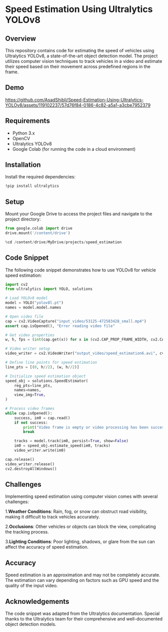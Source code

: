 # Speed Estimation Using Ultralytics YOLOv8

## Overview

This repository contains code for estimating the speed of vehicles using Ultralytics YOLOv8, a state-of-the-art object detection model. The project utilizes computer vision techniques to track vehicles in a video and estimate their speed based on their movement across predefined regions in the frame.

## Demo

https://github.com/AsadShibli/Speed-Estimation-Using-Ultralytics-YOLOv8/assets/119102237/57d76f84-0186-4c82-a5a1-a3cbe7952379

## Requirements

- Python 3.x
- OpenCV
- Ultralytics YOLOv8
- Google Colab (for running the code in a cloud environment)

## Installation

Install the required dependencies:
```bash
!pip install ultralytics
```
## Setup

Mount your Google Drive to access the project files and navigate to the project directory:
```python
from google.colab import drive
drive.mount('/content/drive')

%cd /content/drive/MyDrive/projects/speed_estimation
```
## Code Snippet

The following code snippet demonstrates how to use YOLOv8 for vehicle speed estimation:
```python
import cv2
from ultralytics import YOLO, solutions

# Load YOLOv8 model
model = YOLO("yolov8l.pt")
names = model.model.names

# Open video file
cap = cv2.VideoCapture("input_video/53125-472583428_small.mp4")
assert cap.isOpened(), "Error reading video file"

# Get video properties
w, h, fps = (int(cap.get(x)) for x in (cv2.CAP_PROP_FRAME_WIDTH, cv2.CAP_PROP_FRAME_HEIGHT, cv2.CAP_PROP_FPS))

# Video writer setup
video_writer = cv2.VideoWriter("output_video/speed_estimation6.avi", cv2.VideoWriter_fourcc(*"mp4v"), fps, (w, h))

# Define line points for speed estimation
line_pts = [(0, h//2), (w, h//2)]

# Initialize speed estimation object
speed_obj = solutions.SpeedEstimator(
    reg_pts=line_pts,
    names=names,
    view_img=True,
)

# Process video frames
while cap.isOpened():
    success, im0 = cap.read()
    if not success:
        print("Video frame is empty or video processing has been successfully completed.")
        break

    tracks = model.track(im0, persist=True, show=False)
    im0 = speed_obj.estimate_speed(im0, tracks)
    video_writer.write(im0)

cap.release()
video_writer.release()
cv2.destroyAllWindows()
```
## Challenges

Implementing speed estimation using computer vision comes with several challenges:

1.**Weather Conditions**: Rain, fog, or snow can obstruct road visibility, making it difficult to track vehicles accurately.

2.**Occlusions**: Other vehicles or objects can block the view, complicating the tracking process.

3.**Lighting Conditions**: Poor lighting, shadows, or glare from the sun can affect the accuracy of speed estimation.

## Accuracy

Speed estimation is an approximation and may not be completely accurate. The estimation can vary depending on factors such as GPU speed and the quality of the input video.

## Acknowledgements

The code snippet was adapted from the Ultralytics documentation. Special thanks to the Ultralytics team for their comprehensive and well-documented object detection models.




